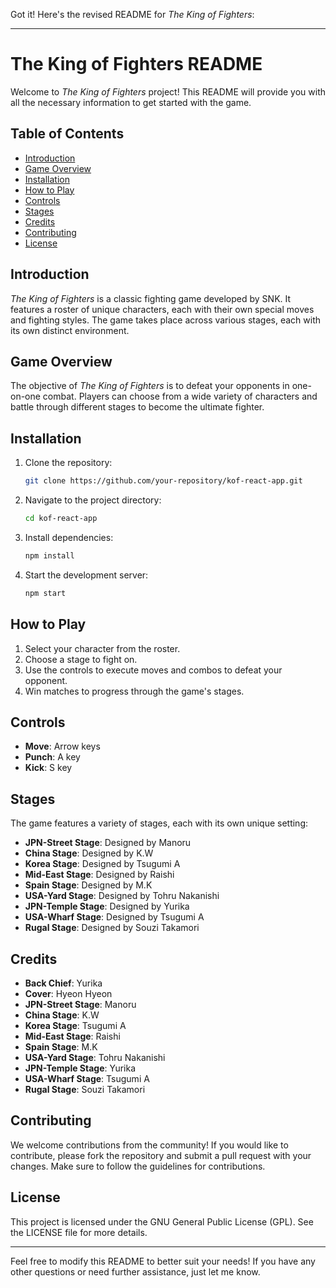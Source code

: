 Got it! Here's the revised README for *The King of Fighters*:

---

# The King of Fighters README

Welcome to *The King of Fighters* project! This README will provide you with all the necessary information to get started with the game.

## Table of Contents

- [Introduction](#introduction)
- [Game Overview](#game-overview)
- [Installation](#installation)
- [How to Play](#how-to-play)
- [Controls](#controls)
- [Stages](#stages)
- [Credits](#credits)
- [Contributing](#contributing)
- [License](#license)

## Introduction

*The King of Fighters* is a classic fighting game developed by SNK. It features a roster of unique characters, each with their own special moves and fighting styles. The game takes place across various stages, each with its own distinct environment.

## Game Overview

The objective of *The King of Fighters* is to defeat your opponents in one-on-one combat. Players can choose from a wide variety of characters and battle through different stages to become the ultimate fighter.

## Installation

1. Clone the repository:
   ```bash
   git clone https://github.com/your-repository/kof-react-app.git
   ```
2. Navigate to the project directory:
   ```bash
   cd kof-react-app
   ```
3. Install dependencies:
   ```bash
   npm install
   ```
4. Start the development server:
   ```bash
   npm start
   ```

## How to Play

1. Select your character from the roster.
2. Choose a stage to fight on.
3. Use the controls to execute moves and combos to defeat your opponent.
4. Win matches to progress through the game's stages.

## Controls

- **Move**: Arrow keys
- **Punch**: A key
- **Kick**: S key


## Stages

The game features a variety of stages, each with its own unique setting:
- **JPN-Street Stage**: Designed by Manoru
- **China Stage**: Designed by K.W
- **Korea Stage**: Designed by Tsugumi A
- **Mid-East Stage**: Designed by Raishi
- **Spain Stage**: Designed by M.K
- **USA-Yard Stage**: Designed by Tohru Nakanishi
- **JPN-Temple Stage**: Designed by Yurika
- **USA-Wharf Stage**: Designed by Tsugumi A
- **Rugal Stage**: Designed by Souzi Takamori

## Credits

- **Back Chief**: Yurika
- **Cover**: Hyeon Hyeon
- **JPN-Street Stage**: Manoru
- **China Stage**: K.W
- **Korea Stage**: Tsugumi A
- **Mid-East Stage**: Raishi
- **Spain Stage**: M.K
- **USA-Yard Stage**: Tohru Nakanishi
- **JPN-Temple Stage**: Yurika
- **USA-Wharf Stage**: Tsugumi A
- **Rugal Stage**: Souzi Takamori

## Contributing

We welcome contributions from the community! If you would like to contribute, please fork the repository and submit a pull request with your changes. Make sure to follow the guidelines for contributions.

## License

This project is licensed under the GNU General Public License (GPL). See the LICENSE file for more details.

---

Feel free to modify this README to better suit your needs! If you have any other questions or need further assistance, just let me know.
